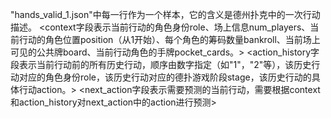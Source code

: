 "hands_valid_1.json"中每一行作为一个样本，它的含义是德州扑克中的一次行动描述。
<context字段表示当前行动的角色身份role、场上信息num_players、当前行动的角色位置position（从1开始）、每个角色的筹码数量bankroll、当前场上可见的公共牌board、当前行动角色的手牌pocket_cards。>
<action_history字段表示当前行动前的所有历史行动，顺序由数字指定（如"1"，"2"等），该历史行动对应的角色身份role，该历史行动对应的德扑游戏阶段stage，该历史行动的具体行动action。>
<next_action字段表示需要预测的当前行动，需要根据context和action_history对next_action中的action进行预测>
